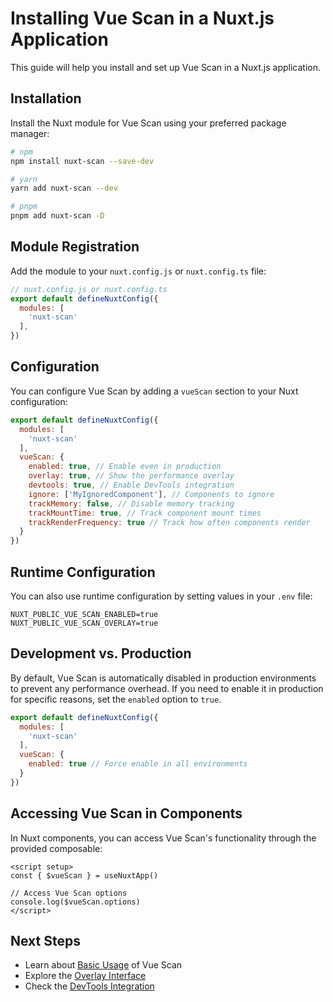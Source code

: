 # Installing Vue Scan in a Nuxt.js Application

This guide will help you install and set up Vue Scan in a Nuxt.js application.

## Installation

Install the Nuxt module for Vue Scan using your preferred package manager:

```bash
# npm
npm install nuxt-scan --save-dev

# yarn
yarn add nuxt-scan --dev

# pnpm
pnpm add nuxt-scan -D
```

## Module Registration

Add the module to your `nuxt.config.js` or `nuxt.config.ts` file:

```js
// nuxt.config.js or nuxt.config.ts
export default defineNuxtConfig({
  modules: [
    'nuxt-scan'
  ],
})
```

## Configuration

You can configure Vue Scan by adding a `vueScan` section to your Nuxt configuration:

```js
export default defineNuxtConfig({
  modules: [
    'nuxt-scan'
  ],
  vueScan: {
    enabled: true, // Enable even in production
    overlay: true, // Show the performance overlay
    devtools: true, // Enable DevTools integration
    ignore: ['MyIgnoredComponent'], // Components to ignore
    trackMemory: false, // Disable memory tracking
    trackMountTime: true, // Track component mount times
    trackRenderFrequency: true // Track how often components render
  }
})
```

## Runtime Configuration

You can also use runtime configuration by setting values in your `.env` file:

```
NUXT_PUBLIC_VUE_SCAN_ENABLED=true
NUXT_PUBLIC_VUE_SCAN_OVERLAY=true
```

## Development vs. Production

By default, Vue Scan is automatically disabled in production environments to prevent any performance overhead. If you need to enable it in production for specific reasons, set the `enabled` option to `true`.

```js
export default defineNuxtConfig({
  modules: [
    'nuxt-scan'
  ],
  vueScan: {
    enabled: true // Force enable in all environments
  }
})
```

## Accessing Vue Scan in Components

In Nuxt components, you can access Vue Scan's functionality through the provided composable:

```vue
<script setup>
const { $vueScan } = useNuxtApp()

// Access Vue Scan options
console.log($vueScan.options)
</script>
```

## Next Steps

- Learn about [Basic Usage](../guides/basic-usage.md) of Vue Scan
- Explore the [Overlay Interface](../guides/overlay.md)
- Check the [DevTools Integration](../guides/devtools.md)